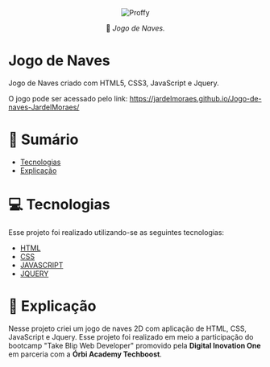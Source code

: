 <div align="center">
  <img src="https://github.com/jardelMoraes/Jogo-de-naves-JardelMoraes/blob/main/Imagem%20README/Jogo%20de%20Naves.gif" alt"Proffy" title="Proffy" alt"Proffy" title="Proffy" />

 :rocket: *Jogo de Naves.*
  </div>

# Jogo de Naves

Jogo de Naves criado com HTML5, CSS3, JavaScript e Jquery. 
 
O jogo pode ser acessado pelo link:
 https://jardelmoraes.github.io/Jogo-de-naves-JardelMoraes/
 
# :pushpin: Sumário

- [Tecnologias](#computer-tecnologias)
- [Explicação](#memo-explicacao)

# :computer: Tecnologias

Esse projeto foi realizado utilizando-se as seguintes tecnologias:

<ul>
  <li><a href="https://html.spec.whatwg.org/multipage/">HTML</a></li>
  <li><a href="https://developer.mozilla.org/pt-BR/docs/Web/CSS">CSS</a></li>
  <li><a href="https://www.javascript.com">JAVASCRIPT</a></li>
  <li><a href="https://jquery.com">JQUERY</a></li>
</ul>

# :memo: Explicação

Nesse projeto criei um jogo de naves 2D com aplicação de HTML, CSS, JavaScript e Jquery. Esse projeto foi realizado em meio a participação do bootcamp "Take Blip Web Developer" promovido pela <strong>Digital Inovation One</strong> em parceria com a <strong>Órbi Academy Techboost</strong>. 
